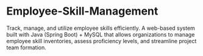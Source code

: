 # Employee-Skill-Management
Track, manage, and utilize employee skills efficiently. A web-based system built with Java (Spring Boot) + MySQL that allows organizations to manage employee skill inventories, assess proficiency levels, and streamline project team formation.
